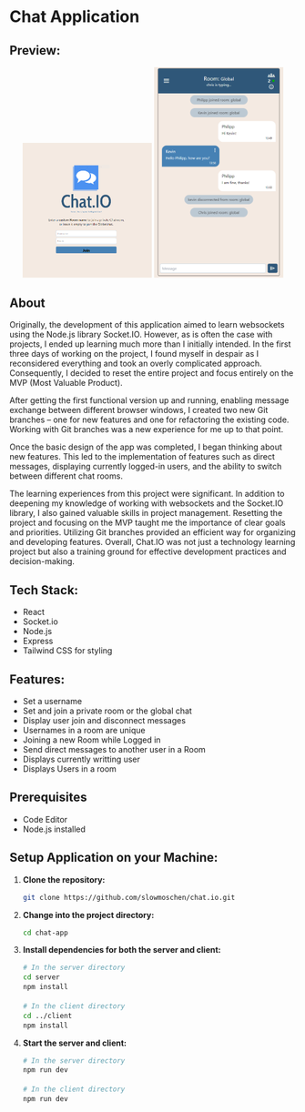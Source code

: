 # Chat Application

## Preview:
<p align="center">
  <img src="https://github.com/SlowMoschen/Chat.IO/blob/main/images/frontpage.PNG" alt="Frontpage" width="45%">
  <img src="https://github.com/SlowMoschen/Chat.IO/blob/main/images/chat.PNG" alt="Chatpage" width="45%">
</p>

## About
Originally, the development of this application aimed to learn websockets using the Node.js library Socket.IO. However, as is often the case with projects, I ended up learning much more than I initially intended. In the first three days of working on the project, I found myself in despair as I reconsidered everything and took an overly complicated approach. Consequently, I decided to reset the entire project and focus entirely on the MVP (Most Valuable Product).

After getting the first functional version up and running, enabling message exchange between different browser windows, I created two new Git branches – one for new features and one for refactoring the existing code. Working with Git branches was a new experience for me up to that point.

Once the basic design of the app was completed, I began thinking about new features. This led to the implementation of features such as direct messages, displaying currently logged-in users, and the ability to switch between different chat rooms.

The learning experiences from this project were significant. In addition to deepening my knowledge of working with websockets and the Socket.IO library, I also gained valuable skills in project management. Resetting the project and focusing on the MVP taught me the importance of clear goals and priorities. Utilizing Git branches provided an efficient way for organizing and developing features. Overall, Chat.IO was not just a technology learning project but also a training ground for effective development practices and decision-making.

## Tech Stack:

- React
- Socket.io
- Node.js
- Express
- Tailwind CSS for styling

## Features:

- Set a username
- Set and join a private room or the global chat
- Display user join and disconnect messages
- Usernames in a room are unique
- Joining a new Room while Logged in
- Send direct messages to another user in a Room
- Displays currently writting user
- Displays Users in a room

## Prerequisites
- Code Editor
- Node.js installed

## Setup Application on your Machine:

1. **Clone the repository:**

    ```bash
    git clone https://github.com/slowmoschen/chat.io.git
    ```

2. **Change into the project directory:**

    ```bash
    cd chat-app
    ```

3. **Install dependencies for both the server and client:**

    ```bash
    # In the server directory
    cd server
    npm install

    # In the client directory
    cd ../client
    npm install
    ```

4. **Start the server and client:**

    ```bash
    # In the server directory
    npm run dev

    # In the client directory
    npm run dev
    ```
